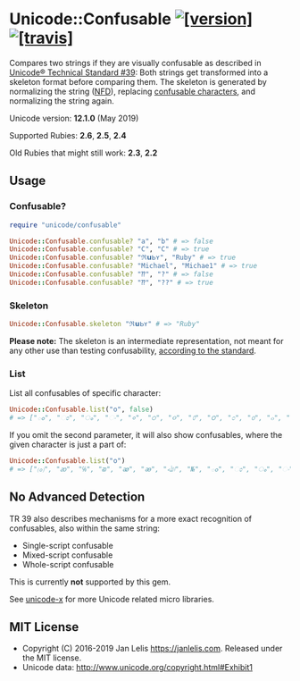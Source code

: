 # Unicode::Confusable [![[version]](https://badge.fury.io/rb/unicode-confusable.svg)](https://badge.fury.io/rb/unicode-confusable)  [![[travis]](https://travis-ci.org/janlelis/unicode-confusable.png)](https://travis-ci.org/janlelis/unicode-confusable)

Compares two strings if they are visually confusable as described in [Unicode® Technical Standard #39](https://www.unicode.org/reports/tr39/#Confusable_Detection): Both strings get transformed into a skeleton format before comparing them. The skeleton is generated by normalizing the string ([NFD](http://unicode.org/reports/tr15/#Norm_Forms)), replacing [confusable characters](https://unicode.org/Public/security/12.1.0/confusables.txt), and normalizing the string again.

Unicode version: **12.1.0** (May 2019)

Supported Rubies: **2.6**, **2.5**, **2.4**

Old Rubies that might still work: **2.3**, **2.2**

## Usage

### Confusable?

```ruby
require "unicode/confusable"

Unicode::Confusable.confusable? "a", "b" # => false
Unicode::Confusable.confusable? "C", "С" # => true
Unicode::Confusable.confusable? "ℜ𝘂ᖯʏ", "Ruby" # => true
Unicode::Confusable.confusable? "Michael", "Michae1" # => true
Unicode::Confusable.confusable? "⁇", "?" # => false
Unicode::Confusable.confusable? "⁇", "??" # => true
```

### Skeleton

```ruby
Unicode::Confusable.skeleton "ℜ𝘂ᖯʏ" # => "Ruby"
```

**Please note:** The skeleton is an intermediate representation, not meant for any other use than testing confusability, [according to the standard](https://www.unicode.org/reports/tr39/#Confusable_Detection).

### List

List all confusables of specific character:

```ruby
Unicode::Confusable.list("o", false)
# => ["ం", "ಂ", "ം", "ං", "०", "੦", "૦", "௦", "౦", "೦", "൦", "๐", "໐", "၀", "٥", "۵", "ｏ", "ℴ", "𝐨", "𝑜", "𝒐", "𝓸", "𝔬", "𝕠", "𝖔", "𝗈", "𝗼", "𝘰", "𝙤", "𝚘", "ᴏ", "ᴑ", "ꬽ", "ο", "𝛐", "𝜊", "𝝄", "𝝾", "𝞸", "σ", "𝛔", "𝜎", "𝝈", "𝞂", "𝞼", "ⲟ", "о", "ჿ", "օ", "ס", "ه", "𞸤", "𞹤", "𞺄", "ﻫ", "ﻬ", "ﻪ", "ﻩ", "ھ", "ﮬ", "ﮭ", "ﮫ", "ﮪ", "ہ", "ﮨ", "ﮩ", "ﮧ", "ﮦ", "ە", "ഠ", "ဝ", "𐓪", "𑣈", "𑣗", "𐐬"]
```

If you omit the second parameter, it will also show confusables, where the given character is just a part of:

```ruby
Unicode::Confusable.list("o")
# => ["⒪", "ꜵ", "℅", "ᴔ", "ꭁ", "ꭂ", "ﷲ", "№", "ం", "ಂ", "ം", "ං", "०", "੦", "૦", "௦", "౦", "೦", "൦", "๐", "໐", "၀", "٥", "۵", "ｏ", "ℴ", "𝐨", "𝑜", "𝒐", "𝓸", "𝔬", "𝕠", "𝖔", "𝗈", "𝗼", "𝘰", "𝙤", "𝚘", "ᴏ", "ᴑ", "ꬽ", "ο", "𝛐", "𝜊", "𝝄", "𝝾", "𝞸", "σ", "𝛔", "𝜎", "𝝈", "𝞂", "𝞼", "ⲟ", "о", "ჿ", "օ", "ס", "ه", "𞸤", "𞹤", "𞺄", "ﻫ", "ﻬ", "ﻪ", "ﻩ", "ھ", "ﮬ", "ﮭ", "ﮫ", "ﮪ", "ہ", "ﮨ", "ﮩ", "ﮧ", "ﮦ", "ە", "ഠ", "ဝ", "𐓪", "𑣈", "𑣗", "𐐬", "ۿ", "ø", "ꬾ", "ɵ", "ꝋ", "ө", "ѳ", "ꮎ", "ꮻ", "ꭴ", "ﳙ", "ơ", "œ", "ɶ", "∞", "ꝏ", "ꚙ", "ﳗ", "ﱑ", "ﳘ", "ﱒ", "ﶓ", "ﶔ", "ﱓ", "ﱔ", "ൟ", "တ", "ꭣ", "ﲠ", "ﳢ", "ﲥ", "ﳤ", "ﷻ", "ﴱ", "ﳨ", "ﴲ", "ﳪ", "ﷺ", "ﷷ", "ﳍ", "ﳖ", "ﳯ", "ﳞ", "ﳱ", "ﳦ", "ﲛ", "ﳠ", "ﯭ", "ﯬ"]
```

## No Advanced Detection

TR 39 also describes mechanisms for a more exact recognition of confusables, also within the same string:

- Single-script confusable
- Mixed-script confusable
- Whole-script confusable

This is currently **not** supported by this gem.

See [unicode-x](https://github.com/janlelis/unicode-x) for more Unicode related micro libraries.

## MIT License

- Copyright (C) 2016-2019 Jan Lelis <https://janlelis.com>. Released under the MIT license.
- Unicode data: http://www.unicode.org/copyright.html#Exhibit1
